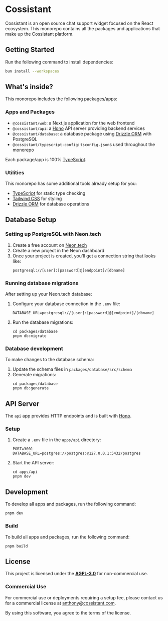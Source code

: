 # Cossistant

Cossistant is an open source chat support widget focused on the React ecosystem. This monorepo contains all the packages and applications that make up the Cossistant platform.

## Getting Started

Run the following command to install dependencies:

```sh
bun install --workspaces
```

## What's inside?

This monorepo includes the following packages/apps:

### Apps and Packages

- `@cossistant/web`: a Next.js application for the web frontend
- `@cossistant/api`: a [Hono](https://hono.dev/) API server providing backend services
- `@cossistant/database`: a database package using [Drizzle ORM](https://orm.drizzle.team/) with PostgreSQL
- `@cossistant/typescript-config`: `tsconfig.json`s used throughout the monorepo

Each package/app is 100% [TypeScript](https://www.typescriptlang.org/).

### Utilities

This monorepo has some additional tools already setup for you:

- [TypeScript](https://www.typescriptlang.org/) for static type checking
- [Tailwind CSS](https://tailwindcss.com/) for styling
- [Drizzle ORM](https://orm.drizzle.team/) for database operations

## Database Setup

### Setting up PostgreSQL with Neon.tech

1. Create a free account on [Neon.tech](https://neon.tech)
2. Create a new project in the Neon dashboard
3. Once your project is created, you'll get a connection string that looks like:
   ```
   postgresql://[user]:[password]@[endpoint]/[dbname]
   ```

### Running database migrations

After setting up your Neon.tech database:

1. Configure your database connection in the `.env` file:

   ```
   DATABASE_URL=postgresql://[user]:[password]@[endpoint]/[dbname]
   ```

2. Run the database migrations:
   ```
   cd packages/database
   pnpm db:migrate
   ```

### Database development

To make changes to the database schema:

1. Update the schema files in `packages/database/src/schema`
2. Generate migrations:
   ```
   cd packages/database
   pnpm db:generate
   ```

## API Server

The `api` app provides HTTP endpoints and is built with [Hono](https://hono.dev/).

### Setup

1. Create a `.env` file in the `apps/api` directory:

   ```
   PORT=3001
   DATABASE_URL=postgres://postgres:@127.0.0.1:5432/postgres
   ```

2. Start the API server:
   ```
   cd apps/api
   pnpm dev
   ```

## Development

To develop all apps and packages, run the following command:

```
pnpm dev
```

### Build

To build all apps and packages, run the following command:

```
pnpm build
```

## License

This project is licensed under the **[AGPL-3.0](https://opensource.org/licenses/AGPL-3.0)** for non-commercial use.

### Commercial Use

For commercial use or deployments requiring a setup fee, please contact us
for a commercial license at [anthony@cossistant.com](mailto:anthony@cossistant.com).

By using this software, you agree to the terms of the license.
